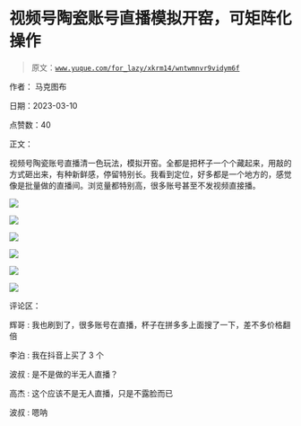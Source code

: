 # 视频号陶瓷账号直播模拟开窑，可矩阵化操作

> 原文：[`www.yuque.com/for_lazy/xkrm14/wntwmnvr9vidym6f`](https://www.yuque.com/for_lazy/xkrm14/wntwmnvr9vidym6f)



作者： 马克图布 

日期：2023-03-10 

点赞数：40 

正文： 

视频号陶瓷账号直播清一色玩法，模拟开窑。全都是把杯子一个个藏起来，用敲的方式砸出来，有种新鲜感，停留特别长。我看到定位，好多都是一个地方的，感觉像是批量做的直播间。浏览量都特别高，很多账号甚至不发视频直接播。 

![](img/3314c2acfb3bd451d8c84742dbdd866e.png) 

![](img/242f13d95713e3ca29f03f2824d2be08.png) 

![](img/f77e3f273dcb78417ded7c5d845f5373.png) 

![](img/565b29be5484e2a0b62b0901d418d85c.png) 

![](img/57c00a0893a76209c1c94cf83073b43a.png) 

![](img/0cca720493df4ae59646790371824986.png) 

评论区： 

辉哥 : 我也刷到了，很多账号在直播，杯子在拼多多上面搜了一下，差不多价格翻倍 

李泊 : 我在抖音上买了 3 个 

波叔 : 是不是做的半无人直播？ 

高杰 : 这个应该不是无人直播，只是不露脸而已 

波叔 : 嗯呐 

